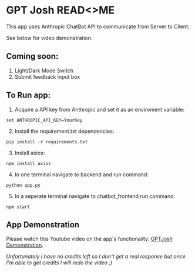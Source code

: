 # GPT Josh READ<>ME

This app uses Anthropic ChatBot API to communicate from Server to Client.

See below for video demonstration.

## Coming soon:

1. Light/Dark Mode Switch
2. Submit feedback input box

## To Run app:

1. Acquire a API key from Anthropic and set it as an enviroment variable:
```
set ANTHROPIC_API_KEY=YourKey
```

2. Install the requirement.txt dependencies:
```
pip install -r requirements.txt
```

3. Install axios:
```
npm install axios
```

4. In one terminal navigate to backend and run command:
```
python app.py
```

5. In a seperate terminal navigate to chatbot_frontend run command:
```
npm start
```

## App Demonstration
Please watch this Youtube video on the app's functionality: [GPTJosh Demonstration](https://youtu.be/TGF22gCyx6I). <br>

_Unfortunately I have no credits left so I don't get a real response but once I'm able to get credits I will redo the video ;)_

